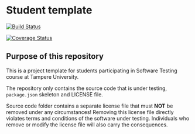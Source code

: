 # Student template

[![Build Status](https://travis-ci.com/Kronkeli/SoftwareTestingProject.svg?branch=main)](https://travis-ci.com/Kronkeli/SoftwareTestingProject)

[![Coverage Status](https://coveralls.io/repos/github/Kronkeli/SoftwareTestingProject/badge.svg?branch=main)](https://coveralls.io/github/Kronkeli/SoftwareTestingProject?branch=main)

## Purpose of this repository

This is a project template for students participating in Software Testing course
at Tampere University.

The repository only contains the source code that is under testing, `package.json` skeleton
and LICENSE file.

Source code folder contains a separate license file that must **NOT** be removed under any circumstances!
Removing this license file directly violates terms and conditions of the software under testing.
Individuals who remove or modify the license file will also carry the consequences.